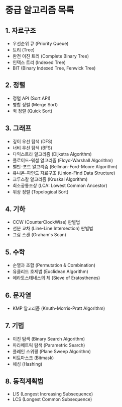 # 중급 알고리즘 목록

## 1. 자료구조

* 우선순위 큐 (Priority Queue)
* 트리 (Tree)
* 완전 이진 트리 (Complete Binary Tree)
* 인덱스 트리 (Indexed Tree)
* BIT (Binary Indexed Tree, Fenwick Tree)



## 2. 정렬

* 정렬 API (Sort API)
* 병합 정렬 (Merge Sort)
* 퀵 정렬 (Quick Sort)



## 3. 그래프

* 깊이 우선 탐색 (DFS)
* 너비 우선 탐색 (BFS)
* 다익스트라 알고리즘 (Dijkstra Algorithm)
* 플로이드-워셜 알고리즘 (Floyd-Warshall Algorithm)
* 벨만-포드 알고리즘 (Bellman-Ford-Moore Algorithm)
* 유니온-파인드 자료구조 (Union-Find Data  Structure)
* 크루스칼 알고리즘 (Kruskal Algorithm)
* 최소공통조상 (LCA: Lowest Common Ancestor)
* 위상 정렬 (Topological Sort)



## 4. 기하

* CCW (CounterClockWise) 판별법
* 선분 교차 (Line-Line Intersection) 판별법
* 그람 스캔 (Graham's Scan)



## 5. 수학

* 순열과 조합 (Permutation & Combination)
* 유클리드 호제법 (Euclidean Algorithm)
* 에라토스테네스의 체 (Sieve of Eratosthenes)



## 6. 문자열

* KMP 알고리즘 (Knuth-Morris-Pratt Algorithm)



## 7. 기법

* 이진 탐색 (Binary Search Algorithm)
* 파라메트릭 탐색 (Parametric Search)
* 플레인 스위핑 (Plane Sweep Algorithm)
* 비트마스크 (Bitmask)
* 해싱 (Hashing)



## 8. 동적계획법

* LIS (Longest Increasing Subsequence)
* LCS (Longest Common Subsequence)